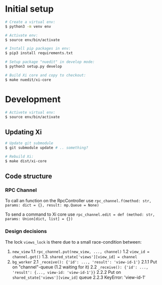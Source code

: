 # Initial setup

```bash
# Create a virtual env:
$ python3 -m venv env

# Activate env:
$ source env/bin/activate

# Install pip packages in env:
$ pip3 install requirements.txt

# Setup package "nuedit" in develop mode:
$ python3 setup.py develop

# Build Xi core and copy to checkout:
$ make nuedit/xi-core
```

# Development

```bash
# Activete virtual env:
$ source env/bin/activate

```

## Updating Xi

```bash
# Update git submodule
$ git submodule update # .. something?

# Rebuild Xi:
$ make dist/xi-core
```

## Code structure

### RPC Channel

To call an function on the RpcController use `rpc_channel.f(method: str, params: dict = {}, result: mp.Queue = None)`

To send a command to Xi core use `rpc_channel.edit = def (method: str, params: Union[dict, list] = {})`

### Design decisions

The lock `views_lock` is there due to a small race-condition between:

 1. `new_view`
  1.1 `rpc_channel.put(new_view, ..., channel)`
  1.2 `view_id = channel.get()`
  1.3. `shared_state['views'][view_id] = channel`
 2. `bg_worker`
  2.1 `_receive(): {'id': ..., 'result': 'view-id-1'}`
    2.1.1 Put on "channel"-queue (1.2 waiting for it)
  2.2 `_receive(): {'id': ..., 'result': {..., view-id: 'view-id-1'}}`
    2.2.2 Put on `shared_state['views'][view_id]` queue
    2.2.3 KeyError: 'view-id-1'

